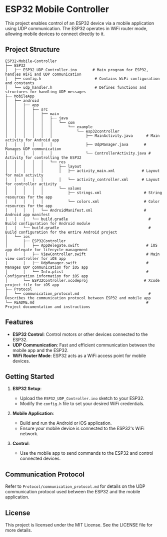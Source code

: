 # ESP32 Mobile Controller

This project enables control of an ESP32 device via a mobile application using UDP communication. The ESP32 operates in WiFi router mode, allowing mobile devices to connect directly to it.

## Project Structure

```
ESP32-Mobile-Controller
├── ESP32
│   ├── ESP32_UDP_Controller.ino       # Main program for ESP32, handles WiFi and UDP communication
│   ├── config.h                        # Contains WiFi configuration and constants
│   └── udp_handler.h                   # Defines functions and structures for handling UDP messages
├── MobileApp
│   ├── android
│   │   ├── app
│   │   │   ├── src
│   │   │   │   ├── main
│   │   │   │   │   ├── java
│   │   │   │   │   │   └── com
│   │   │   │   │   │       └── example
│   │   │   │   │   │           └── esp32controller
│   │   │   │   │   │               ├── MainActivity.java      # Main activity for Android app
│   │   │   │   │   │               ├── UdpManager.java       # Manages UDP communication
│   │   │   │   │   │               └── ControllerActivity.java # Activity for controlling the ESP32
│   │   │   │   │   └── res
│   │   │   │   │       ├── layout
│   │   │   │   │       │   ├── activity_main.xml            # Layout for main activity
│   │   │   │   │       │   └── activity_controller.xml      # Layout for controller activity
│   │   │   │   │       └── values
│   │   │   │   │           ├── strings.xml                   # String resources for the app
│   │   │   │   │           └── colors.xml                    # Color resources for the app
│   │   │   │   └── AndroidManifest.xml                       # Android app manifest
│   │   │   └── build.gradle                                    # Build configuration for Android module
│   │   └── build.gradle                                        # Build configuration for the entire Android project
│   └── ios
│       ├── ESP32Controller
│       │   ├── AppDelegate.swift                              # iOS app delegate for lifecycle management
│       │   ├── ViewController.swift                           # Main view controller for iOS app
│       │   ├── UdpManager.swift                               # Manages UDP communication for iOS app
│       │   └── Info.plist                                     # Configuration information for iOS app
│       └── ESP32Controller.xcodeproj                         # Xcode project file for iOS app
├── Protocol
│   └── communication_protocol.md                               # Describes the communication protocol between ESP32 and mobile app
└── README.md                                                  # Project documentation and instructions
```

## Features

- **ESP32 Control**: Control motors or other devices connected to the ESP32.
- **UDP Communication**: Fast and efficient communication between the mobile app and the ESP32.
- **WiFi Router Mode**: ESP32 acts as a WiFi access point for mobile devices.

## Getting Started

1. **ESP32 Setup**:
   - Upload the `ESP32_UDP_Controller.ino` sketch to your ESP32.
   - Modify the `config.h` file to set your desired WiFi credentials.

2. **Mobile Application**:
   - Build and run the Android or iOS application.
   - Ensure your mobile device is connected to the ESP32's WiFi network.

3. **Control**:
   - Use the mobile app to send commands to the ESP32 and control connected devices.

## Communication Protocol

Refer to `Protocol/communication_protocol.md` for details on the UDP communication protocol used between the ESP32 and the mobile application.

## License

This project is licensed under the MIT License. See the LICENSE file for more details.